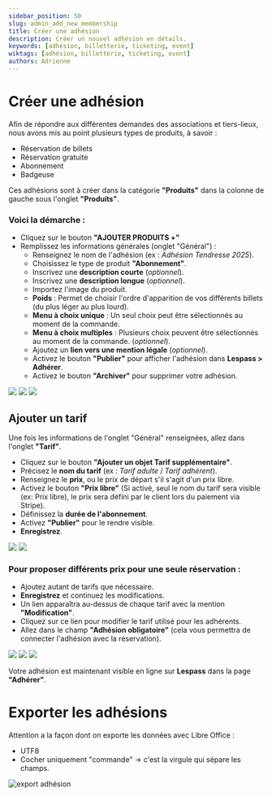 ```yaml
---
sidebar_position: 50
slug: admin_add_new_membership
title: Créer une adhésion
description: Créer un nouvel adhésion en détails.
keywords: [adhésion, billetterie, ticketing, event]
wiktags: [adhésion, billetterie, ticketing, event]
authors: Adrienne
---
```


# Créer une adhésion  

Afin de répondre aux différentes demandes des associations et tiers-lieux, nous avons mis au point plusieurs types de produits, à savoir :  
   - Réservation de billets
   - Réservation gratuite
   - Abonnement
   - Badgeuse  

Ces adhésions sont à créer dans la catégorie **"Produits"** dans la colonne de gauche sous l'onglet **"Produits"**.  

### Voici la démarche :  

- Cliquez sur le bouton **"AJOUTER PRODUITS +"**  
- Remplissez les informations générales (onglet "Général") :  
  - Renseignez le nom de l'adhésion (ex : *Adhésion Tendresse 2025*).  
  - Choisissez le type de produit **"Abonnement"**.  
  - Inscrivez une **description courte** (*optionnel*).  
  - Inscrivez une **description longue** (*optionnel*).  
  - Importez l'image du produit.  
  - **Poids** : Permet de choisir l'ordre d'apparition de vos différents billets (du plus léger au plus lourd).  
  - **Menu à choix unique** : Un seul choix peut être sélectionnés au moment de la commande. 
  - **Menu à choix multiples** : Plusieurs choix peuvent être sélectionnés au moment de la commande. (*optionnel*).  
  - Ajoutez un **lien vers une mention légale** (*optionnel*).  
  - Activez le bouton **"Publier"** pour afficher l'adhésion dans **Lespass > Adhérer**.  
  - Activez le bouton **"Archiver"** pour supprimer votre adhésion.  

![](/img/adhesion1.png)
![](/img/adhesion2.png)
![](/img/adhesion3.png)

## Ajouter un tarif  

Une fois les informations de l'onglet "Général" renseignées, allez dans l'onglet **"Tarif"**.  

- Cliquez sur le bouton **"Ajouter un objet Tarif supplémentaire"**.  
- Précisez le **nom du tarif** (ex : *Tarif adulte* / *Tarif adhérent*).  
- Renseignez le **prix**, ou le prix de départ s'il s'agit d'un prix libre.  
- Activez le bouton **"Prix libre"** (Si activé, seul le nom du tarif sera visible (ex: Prix libre), le prix sera défini par le client lors du paiement via Stripe).  
- Définissez la **durée de l'abonnement**.  
- Activez **"Publier"** pour le rendre visible.  
- **Enregistrez**.  

![](/img/adhesion4.png)
![](/img/adhesion5.png)


### Pour proposer différents prix pour une seule réservation :  

- Ajoutez autant de tarifs que nécessaire.  
- **Enregistrez** et continuez les modifications.  
- Un lien apparaîtra au-dessus de chaque tarif avec la mention **"Modification"**.  
- Cliquez sur ce lien pour modifier le tarif utilisé pour les adhérents.  
- Allez dans le champ **"Adhésion obligatoire"** (cela vous permettra de connecter l'adhésion avec la réservation).  

![](/img/adhesion6.png)
![](/img/adhesion7.png)
![](/img/adhesion8.png)

Votre adhésion est maintenant visible en ligne sur **Lespass** dans la page **"Adhérer"**.


# Exporter les adhésions

Attention a la façon dont on exporte les données avec Libre Office :

  - UTF8
  - Cocher uniquement "commande" -> c'est la virgule qui sépare les champs.

![export adhésion](/img/exportadhesion.png)